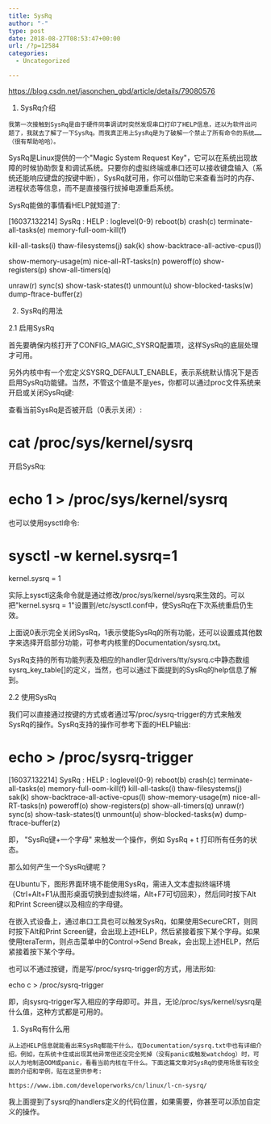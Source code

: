 ```yaml
---
title: SysRq
author: "-"
type: post
date: 2018-08-27T08:53:47+00:00
url: /?p=12584
categories:
  - Uncategorized

---
```

https://blog.csdn.net/jasonchen_gbd/article/details/79080576

  1. SysRq介绍
  
    我第一次接触到SysRq是由于硬件同事调试时突然发现串口打印了HELP信息，还以为软件出问题了，我就去了解了一下SysRq。而我真正用上SysRq是为了破解一个禁止了所有命令的系统……（很有帮助哈哈）。

SysRq是Linux提供的一个"Magic System Request Key"，它可以在系统出现故障的时候协助恢复和调试系统。只要你的虚拟终端或串口还可以接收键盘输入（系统还能响应键盘的按键中断），SysRq就可用，你可以借助它来查看当时的内存、进程状态等信息，而不是直接强行拔掉电源重启系统。

SysRq能做的事情看HELP就知道了: 

[16037.132214] SysRq : HELP : loglevel(0-9) reboot(b) crash(c) terminate-all-tasks(e) memory-full-oom-kill(f)
  
kill-all-tasks(i) thaw-filesystems(j) sak(k) show-backtrace-all-active-cpus(l)
  
show-memory-usage(m) nice-all-RT-tasks(n) poweroff(o) show-registers(p) show-all-timers(q)
  
unraw(r) sync(s) show-task-states(t) unmount(u) show-blocked-tasks(w) dump-ftrace-buffer(z)
  
2. SysRq的用法
  
2.1 启用SysRq
  
首先要确保内核打开了CONFIG_MAGIC_SYSRQ配置项，这样SysRq的底层处理才可用。
  
另外内核中有一个宏定义SYSRQ_DEFAULT_ENABLE，表示系统默认情况下是否启用SysRq功能键。当然，不管这个值是不是yes，你都可以通过proc文件系统来开启或关闭SysRq键: 
  
查看当前SysRq是否被开启（0表示关闭）: 

# cat /proc/sys/kernel/sysrq

开启SysRq: 

# echo 1 > /proc/sys/kernel/sysrq

也可以使用sysctl命令: 

# sysctl -w kernel.sysrq=1

kernel.sysrq = 1
  
实际上sysctl这条命令就是通过修改/proc/sys/kernel/sysrq来生效的。可以把"kernel.sysrq = 1"设置到/etc/sysctl.conf中，使SysRq在下次系统重启仍生效。

上面说0表示完全关闭SysRq，1表示使能SysRq的所有功能，还可以设置成其他数字来选择开启部分功能，可参考内核里的Documentation/sysrq.txt。
  
SysRq支持的所有功能列表及相应的handler见drivers/tty/sysrq.c中静态数组sysrq_key_table[]的定义，当然，也可以通过下面提到的SysRq的help信息了解到。

2.2 使用SysRq
  
我们可以直接通过按键的方式或者通过写/proc/sysrq-trigger的方式来触发SysRq的操作。SysRq支持的操作可参考下面的HELP输出: 

# echo > /proc/sysrq-trigger

[16037.132214] SysRq : HELP : loglevel(0-9) reboot(b) crash(c) terminate-all-tasks(e) memory-full-oom-kill(f) kill-all-tasks(i) thaw-filesystems(j) sak(k) show-backtrace-all-active-cpus(l) show-memory-usage(m) nice-all-RT-tasks(n) poweroff(o) show-registers(p) show-all-timers(q) unraw(r) sync(s) show-task-states(t) unmount(u) show-blocked-tasks(w) dump-ftrace-buffer(z)
  
即， "SysRq键+一个字母" 来触发一个操作，例如 SysRq + t 打印所有任务的状态。

那么如何产生一个SysRq键呢？

在Ubuntu下，图形界面环境不能使用SysRq，需进入文本虚拟终端环境（Ctrl+Alt+F1从图形桌面切换到虚拟终端，Alt+F7可切回来），然后同时按下Alt和Print Screen键以及相应的字母键。
  
在嵌入式设备上，通过串口工具也可以触发SysRq，如果使用SecureCRT，则同时按下Alt和Print Screen键，会出现上述HELP，然后紧接着按下某个字母。如果使用teraTerm，则点击菜单中的Control->Send Break，会出现上述HELP，然后紧接着按下某个字母。
  
也可以不通过按键，而是写/proc/sysrq-trigger的方式，用法形如: 

echo c > /proc/sysrq-trigger
  
即，向sysrq-trigger写入相应的字母即可。并且，无论/proc/sys/kernel/sysrq是什么值，这种方式都是可用的。

  1. SysRq有什么用
  
    从上述HELP信息就能看出来SysRq都能干什么，在Documentation/sysrq.txt中也有详细介绍。例如，在系统卡住或出现其他异常但还没完全死掉（没有panic或触发watchdog）时，可以人为地制造OOM或panic，看看当前内核在干什么。下面这篇文章对SysRq的使用场景有较全面的介绍和举例，贴在这里供参考: 
  
    https://www.ibm.com/developerworks/cn/linux/l-cn-sysrq/

我上面提到了sysrq的handlers定义的代码位置，如果需要，你甚至可以添加自定义的操作。